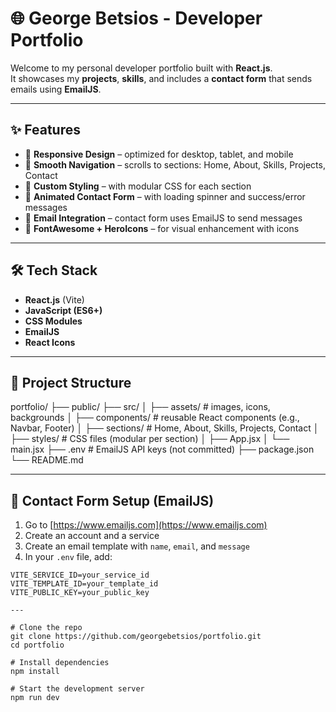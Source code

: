 # 🌐 George Betsios - Developer Portfolio

Welcome to my personal developer portfolio built with **React.js**.  
It showcases my **projects**, **skills**, and includes a **contact form** that sends emails using **EmailJS**.

---

## ✨ Features

- 🔹 **Responsive Design** – optimized for desktop, tablet, and mobile
- 🔹 **Smooth Navigation** – scrolls to sections: Home, About, Skills, Projects, Contact
- 🔹 **Custom Styling** – with modular CSS for each section
- 🔹 **Animated Contact Form** – with loading spinner and success/error messages
- 🔹 **Email Integration** – contact form uses EmailJS to send messages
- 🔹 **FontAwesome + HeroIcons** – for visual enhancement with icons

---

## 🛠️ Tech Stack

- **React.js** (Vite)
- **JavaScript (ES6+)**
- **CSS Modules**
- **EmailJS**
- **React Icons**

---

## 📁 Project Structure
portfolio/
├── public/
├── src/
│ ├── assets/ # images, icons, backgrounds
│ ├── components/ # reusable React components (e.g., Navbar, Footer)
│ ├── sections/ # Home, About, Skills, Projects, Contact
│ ├── styles/ # CSS files (modular per section)
│ ├── App.jsx
│ └── main.jsx
├── .env # EmailJS API keys (not committed)
├── package.json
└── README.md


---


## 📩 Contact Form Setup (EmailJS)

1. Go to [https://www.emailjs.com](https://www.emailjs.com)
2. Create an account and a service
3. Create an email template with `name`, `email`, and `message`
4. In your `.env` file, add:

```env
VITE_SERVICE_ID=your_service_id
VITE_TEMPLATE_ID=your_template_id
VITE_PUBLIC_KEY=your_public_key

---

# Clone the repo
git clone https://github.com/georgebetsios/portfolio.git
cd portfolio

# Install dependencies
npm install

# Start the development server
npm run dev



